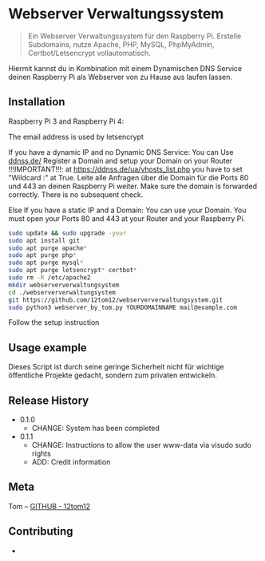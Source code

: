 # Webserver Verwaltungssystem
> Ein Webserver Verwaltungssystem für den Raspberry Pi. Erstelle Subdomains, nutze Apache, PHP, MySQL, PhpMyAdmin, Certbot/Letsencrypt vollautomatisch.

Hiermit kannst du in Kombination mit einem Dynamischen DNS Service deinen Raspberry Pi als Webserver von zu Hause aus laufen lassen.

## Installation

Raspberry Pi 3 and Raspberry Pi 4:

The email address is used by letsencrypt

If you have a dynamic IP and no Dynamic DNS Service:
	You can Use [ddnss.de/](https://ddnss.de/)
	Register a Domain and setup your Domain on your Router
	!!!IMPORTANT!!!: at https://ddnss.de/ua/vhosts_list.php you have to set "Wildcard :" at True.
	Leite alle Anfragen über die Domain für die Ports 80 und 443 an deinen Raspberry Pi weiter.
	Make sure the domain is forwarded correctly. There is no subsequent check.

Else If you have a static IP and a Domain:
	You can use your Domain. You must open your Ports 80 and 443 at your Router and your Raspberry Pi.
	
```sh
sudo update && sudo upgrade -your
sudo apt install git
sudo apt purge apache*
sudo apt purge php*
sudo apt purge mysql*
sudo apt purge letsencrypt* certbot*
sudo rm -R /etc/apache2
mkdir webserververwaltungsystem
cd ./webserververwaltungsystem
git https://github.com/12tom12/webserververwaltungsystem.git
sudo python3 webserver_by_tom.py YOURDOMAINNAME mail@example.com
```
Follow the setup instruction


## Usage example

Dieses Script ist durch seine geringe Sicherheit nicht für wichtige öffentliche Projekte gedacht, sondern zum privaten entwickeln.

## Release History

* 0.1.0
    * CHANGE: System has been completed
* 0.1.1
    * CHANGE: Instructions to allow the user www-data via visudo sudo rights
    * ADD: Credit information

## Meta

Tom – [GITHUB - 12tom12](https://github.com/12tom12)


## Contributing

-

